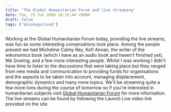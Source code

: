 ```yaml
---
title: 'The Global Humanitarian Forum and live streaming'
date: Tue, 23 Jun 2009 18:15:44 +0000
draft: false
tags: ['Uncategorized']
---
```


Working at the Global Humanitarian Forum today, providing the live streams, was fun as some interesting conversations took place. Among the people present we had Micheline Calmy Rey, Kofi Annan, the writer of the wikonomics book (which I have as an audio book and haven't finished yet), Nik Gowing, and a few more interesting people. Whilst I was working I didn't have time to listen to the discussions that were taking place but they ranged from new media and communication to providing funds for organisations and the aspects to be taken into account, managing displacement, demographic dynamics and many more topics. We'll be streaming quite a few more lives during the course of tomorrow so if you're interested in humanitarian subjects visit [Global Humanitarian Forum](http://www.ghf-geneva.org/) for more information. The live streams can be found by following the Launch Live video link provided on the site.